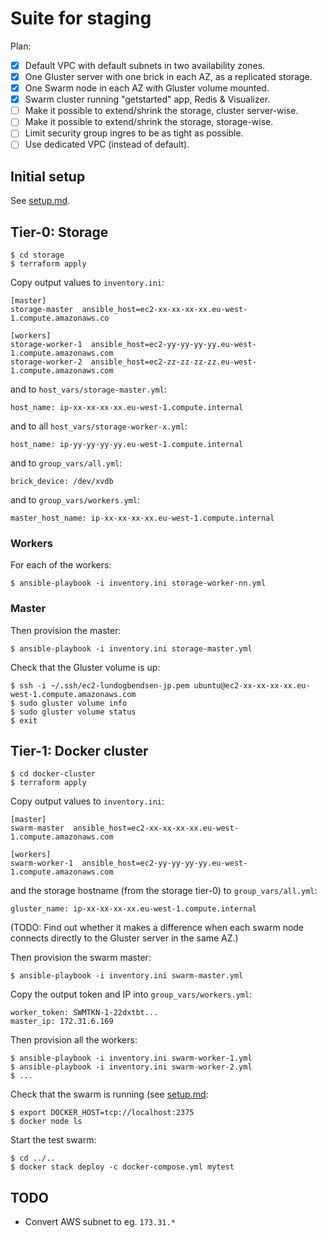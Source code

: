 # Suite for staging

Plan:

* [x] Default VPC with default subnets in two availability zones.
* [x] One Gluster server with one brick in each AZ, as a replicated storage.
* [x] One Swarm node in each AZ with Gluster volume mounted.
* [x] Swarm cluster running "getstarted" app, Redis & Visualizer.
* [ ] Make it possible to extend/shrink the storage, cluster server-wise.
* [ ] Make it possible to extend/shrink the storage, storage-wise.
* [ ] Limit security group ingres to be as tight as possible.
* [ ] Use dedicated VPC (instead of default).

## Initial setup

See [setup.md](../setup.md).

## Tier-0: Storage

    $ cd storage
    $ terraform apply

Copy output values to `inventory.ini`:

    [master]
    storage-master  ansible_host=ec2-xx-xx-xx-xx.eu-west-1.compute.amazonaws.co

    [workers]
    storage-worker-1  ansible_host=ec2-yy-yy-yy-yy.eu-west-1.compute.amazonaws.com
    storage-worker-2  ansible_host=ec2-zz-zz-zz-zz.eu-west-1.compute.amazonaws.com

and to `host_vars/storage-master.yml`:

    host_name: ip-xx-xx-xx-xx.eu-west-1.compute.internal

and to all `host_vars/storage-worker-x.yml`:

    host_name: ip-yy-yy-yy-yy.eu-west-1.compute.internal

and to `group_vars/all.yml`:

    brick_device: /dev/xvdb

and to `group_vars/workers.yml`:

    master_host_name: ip-xx-xx-xx-xx.eu-west-1.compute.internal

### Workers

For each of the workers:

    $ ansible-playbook -i inventory.ini storage-worker-nn.yml

### Master

Then provision the master:

    $ ansible-playbook -i inventory.ini storage-master.yml

Check that the Gluster volume is up:

    $ ssh -i ~/.ssh/ec2-lundogbendsen-jp.pem ubuntu@ec2-xx-xx-xx-xx.eu-west-1.compute.amazonaws.com
    $ sudo gluster volume info
    $ sudo gluster volume status
    $ exit

## Tier-1: Docker cluster

    $ cd docker-cluster
    $ terraform apply

Copy output values to `inventory.ini`:

    [master]
    swarm-master  ansible_host=ec2-xx-xx-xx-xx.eu-west-1.compute.amazonaws.com

    [workers]
    swarm-worker-1  ansible_host=ec2-yy-yy-yy-yy.eu-west-1.compute.amazonaws.com

and the storage hostname (from the storage tier-0) to `group_vars/all.yml`:

    gluster_name: ip-xx-xx-xx-xx.eu-west-1.compute.internal

(TODO: Find out whether it makes a difference when each swarm node connects directly to the Gluster server in the same AZ.)

Then provision the swarm master:

    $ ansible-playbook -i inventory.ini swarm-master.yml

Copy the output token and IP into `group_vars/workers.yml`:

    worker_token: SWMTKN-1-22dxtbt...
    master_ip: 172.31.6.169

Then provision all the workers:

    $ ansible-playbook -i inventory.ini swarm-worker-1.yml
    $ ansible-playbook -i inventory.ini swarm-worker-2.yml
    $ ...

Check that the swarm is running (see [setup.md](../../setup.md):

    $ export DOCKER_HOST=tcp://localhost:2375
    $ docker node ls

Start the test swarm:

    $ cd ../..
    $ docker stack deploy -c docker-compose.yml mytest

## TODO

- Convert AWS subnet to eg. `173.31.*`
